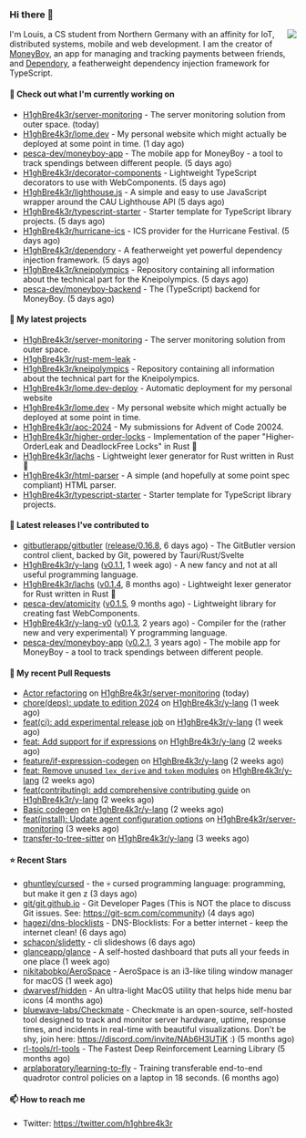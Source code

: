 ### Hi there 👋


<img align="right" src="https://github-readme-stats.vercel.app/api?username=h1ghbre4k3r">

I'm Louis, a CS student from Northern Germany with an affinity for IoT, distributed systems, mobile and web development. I am the creator of [MoneyBoy](https://github.com/pesca-dev/moneyboy-app), an app for managing and tracking payments between friends, and [Dependory](https://github.com/H1ghBre4k3r/dependory), a featherweight dependency injection framework for TypeScript.

#### 👷 Check out what I'm currently working on

- [H1ghBre4k3r/server-monitoring](https://github.com/H1ghBre4k3r/server-monitoring) - The server monitoring solution from outer space. (today)
- [H1ghBre4k3r/lome.dev](https://github.com/H1ghBre4k3r/lome.dev) - My personal website which might actually be deployed at some point in time. (1 day ago)
- [pesca-dev/moneyboy-app](https://github.com/pesca-dev/moneyboy-app) - The mobile app for MoneyBoy - a tool to track spendings between different people. (5 days ago)
- [H1ghBre4k3r/decorator-components](https://github.com/H1ghBre4k3r/decorator-components) - Lightweight TypeScript decorators to use with WebComponents. (5 days ago)
- [H1ghBre4k3r/lighthouse.js](https://github.com/H1ghBre4k3r/lighthouse.js) - A simple and easy to use JavaScript wrapper around the CAU Lighthouse API (5 days ago)
- [H1ghBre4k3r/typescript-starter](https://github.com/H1ghBre4k3r/typescript-starter) - Starter template for TypeScript library projects. (5 days ago)
- [H1ghBre4k3r/hurricane-ics](https://github.com/H1ghBre4k3r/hurricane-ics) - ICS provider for the Hurricane Festival. (5 days ago)
- [H1ghBre4k3r/dependory](https://github.com/H1ghBre4k3r/dependory) - A featherweight yet powerful dependency injection framework. (5 days ago)
- [H1ghBre4k3r/kneipolympics](https://github.com/H1ghBre4k3r/kneipolympics) - Repository containing all information about the technical part for the Kneipolympics. (5 days ago)
- [pesca-dev/moneyboy-backend](https://github.com/pesca-dev/moneyboy-backend) - The (TypeScript) backend for MoneyBoy. (5 days ago)

#### 🌱 My latest projects

- [H1ghBre4k3r/server-monitoring](https://github.com/H1ghBre4k3r/server-monitoring) - The server monitoring solution from outer space.
- [H1ghBre4k3r/rust-mem-leak](https://github.com/H1ghBre4k3r/rust-mem-leak) - 
- [H1ghBre4k3r/kneipolympics](https://github.com/H1ghBre4k3r/kneipolympics) - Repository containing all information about the technical part for the Kneipolympics.
- [H1ghBre4k3r/lome.dev-deploy](https://github.com/H1ghBre4k3r/lome.dev-deploy) - Automatic deployment for my personal website
- [H1ghBre4k3r/lome.dev](https://github.com/H1ghBre4k3r/lome.dev) - My personal website which might actually be deployed at some point in time.
- [H1ghBre4k3r/aoc-2024](https://github.com/H1ghBre4k3r/aoc-2024) - My submissions for Advent of Code 20024.
- [H1ghBre4k3r/higher-order-locks](https://github.com/H1ghBre4k3r/higher-order-locks) - Implementation of the paper &#34;Higher-OrderLeak and DeadlockFree Locks&#34; in Rust 🦀
- [H1ghBre4k3r/lachs](https://github.com/H1ghBre4k3r/lachs) - Lightweight lexer generator for Rust written in Rust 🦀
- [H1ghBre4k3r/html-parser](https://github.com/H1ghBre4k3r/html-parser) - A simple (and hopefully at some point spec compliant) HTML parser.
- [H1ghBre4k3r/typescript-starter](https://github.com/H1ghBre4k3r/typescript-starter) - Starter template for TypeScript library projects.

#### 🔭 Latest releases I've contributed to

- [gitbutlerapp/gitbutler](https://github.com/gitbutlerapp/gitbutler) ([release/0.16.8](https://github.com/gitbutlerapp/gitbutler/releases/tag/release/0.16.8), 6 days ago) - The GitButler version control client, backed by Git, powered by Tauri/Rust/Svelte
- [H1ghBre4k3r/y-lang](https://github.com/H1ghBre4k3r/y-lang) ([v0.1.1](https://github.com/H1ghBre4k3r/y-lang/releases/tag/v0.1.1), 1 week ago) - A new fancy and not at all useful programming language.
- [H1ghBre4k3r/lachs](https://github.com/H1ghBre4k3r/lachs) ([v0.1.4](https://github.com/H1ghBre4k3r/lachs/releases/tag/v0.1.4), 8 months ago) - Lightweight lexer generator for Rust written in Rust 🦀
- [pesca-dev/atomicity](https://github.com/pesca-dev/atomicity) ([v0.1.5](https://github.com/pesca-dev/atomicity/releases/tag/v0.1.5), 9 months ago) - Lightweight library for creating fast WebComponents.
- [H1ghBre4k3r/y-lang-v0](https://github.com/H1ghBre4k3r/y-lang-v0) ([v0.1.3](https://github.com/H1ghBre4k3r/y-lang-v0/releases/tag/v0.1.3), 2 years ago) - Compiler for the (rather new and very experimental) Y programming language. 
- [pesca-dev/moneyboy-app](https://github.com/pesca-dev/moneyboy-app) ([v0.2.1](https://github.com/pesca-dev/moneyboy-app/releases/tag/v0.2.1), 3 years ago) - The mobile app for MoneyBoy - a tool to track spendings between different people.

#### 🔨 My recent Pull Requests

- [Actor refactoring](https://github.com/H1ghBre4k3r/server-monitoring/pull/32) on [H1ghBre4k3r/server-monitoring](https://github.com/H1ghBre4k3r/server-monitoring) (today)
- [chore(deps): update to edition 2024](https://github.com/H1ghBre4k3r/y-lang/pull/239) on [H1ghBre4k3r/y-lang](https://github.com/H1ghBre4k3r/y-lang) (1 week ago)
- [feat(ci): add experimental release job](https://github.com/H1ghBre4k3r/y-lang/pull/236) on [H1ghBre4k3r/y-lang](https://github.com/H1ghBre4k3r/y-lang) (1 week ago)
- [feat: Add support for if expressions](https://github.com/H1ghBre4k3r/y-lang/pull/235) on [H1ghBre4k3r/y-lang](https://github.com/H1ghBre4k3r/y-lang) (2 weeks ago)
- [feature/if-expression-codegen](https://github.com/H1ghBre4k3r/y-lang/pull/234) on [H1ghBre4k3r/y-lang](https://github.com/H1ghBre4k3r/y-lang) (2 weeks ago)
- [feat: Remove unused `lex_derive` and `token` modules](https://github.com/H1ghBre4k3r/y-lang/pull/233) on [H1ghBre4k3r/y-lang](https://github.com/H1ghBre4k3r/y-lang) (2 weeks ago)
- [feat(contributing): add comprehensive contributing guide](https://github.com/H1ghBre4k3r/y-lang/pull/232) on [H1ghBre4k3r/y-lang](https://github.com/H1ghBre4k3r/y-lang) (2 weeks ago)
- [Basic codegen](https://github.com/H1ghBre4k3r/y-lang/pull/231) on [H1ghBre4k3r/y-lang](https://github.com/H1ghBre4k3r/y-lang) (2 weeks ago)
- [feat(install): Update agent configuration options](https://github.com/H1ghBre4k3r/server-monitoring/pull/23) on [H1ghBre4k3r/server-monitoring](https://github.com/H1ghBre4k3r/server-monitoring) (3 weeks ago)
- [transfer-to-tree-sitter](https://github.com/H1ghBre4k3r/y-lang/pull/227) on [H1ghBre4k3r/y-lang](https://github.com/H1ghBre4k3r/y-lang) (3 weeks ago)

#### ⭐ Recent Stars

- [ghuntley/cursed](https://github.com/ghuntley/cursed) - the 💀 cursed programming language: programming, but make it gen z (3 days ago)
- [git/git.github.io](https://github.com/git/git.github.io) - Git Developer Pages (This is NOT the place to discuss Git issues. See: https://git-scm.com/community) (4 days ago)
- [hagezi/dns-blocklists](https://github.com/hagezi/dns-blocklists) - DNS-Blocklists: For a better internet - keep the internet clean! (6 days ago)
- [schacon/slidetty](https://github.com/schacon/slidetty) - cli slideshows (6 days ago)
- [glanceapp/glance](https://github.com/glanceapp/glance) - A self-hosted dashboard that puts all your feeds in one place (1 week ago)
- [nikitabobko/AeroSpace](https://github.com/nikitabobko/AeroSpace) - AeroSpace is an i3-like tiling window manager for macOS (1 week ago)
- [dwarvesf/hidden](https://github.com/dwarvesf/hidden) - An ultra-light MacOS utility that helps hide menu bar icons (4 months ago)
- [bluewave-labs/Checkmate](https://github.com/bluewave-labs/Checkmate) - Checkmate is an open-source, self-hosted tool designed to track and monitor server hardware, uptime, response times, and incidents in real-time with beautiful visualizations. Don&#39;t be shy, join here: https://discord.com/invite/NAb6H3UTjK :) (5 months ago)
- [rl-tools/rl-tools](https://github.com/rl-tools/rl-tools) - The Fastest Deep Reinforcement Learning Library (5 months ago)
- [arplaboratory/learning-to-fly](https://github.com/arplaboratory/learning-to-fly) - Training transferable end-to-end quadrotor control policies on a laptop in 18 seconds.  (6 months ago)

#### 📫 How to reach me

- Twitter: https://twitter.com/h1ghbre4k3r
